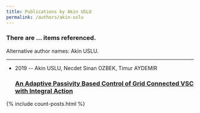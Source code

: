 ```yaml
---
title: Publications by Akin USLU
permalink: /authors/akin-uslu
---
```


<h3 id="number-posts">There are ... items referenced.</h3>
<p id='info-authors'>Alternative author names: Akin USLU.</p>
<hr />
<ul class="post-list">
<li><span class='post-meta'>2019 -- Akin USLU, Necdet Sinan OZBEK, Timur AYDEMIR</span><h3><a class='post-link' href="{{ site.baseurl }}/an-adaptive-passivity-based-control-of-grid-connected-vsc-with-integral-action">An Adaptive Passivity Based Control of Grid Connected VSC with Integral Action</a></h3></li>

</ul>
{% include count-posts.html %}

